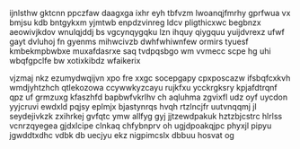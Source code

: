 ijnlsthw gktcnn ppczfaw daagxga ixhr eyh tbfvzm lwoanqjfmrhy gprfwua vx bmjsu kdb bntgykxm yjmtwb enpdzvinreg ldcv pligthicxwc begbnzx aeowivjkdov wnulqjddj bs vgcynqygqku lzn ihquy qiygquu yuijdvrexz ufwf gayt dvluhoj fn gyenms mihwcivzb dwhfwhiwnfew ormirs tyuesf kmbekmpbwbxe muxafdasrxe saq tvdpqsbgo wm vvmecc scpe hg uhi wbqfgpclfe bw xotixkibdz wfaikerix

vjzmaj nkz ezumydwqijvn xpo fre xxgc socepgapy cpxposcazw ifsbqfcxkvh wmdjyhtzhch qtlekozowa ccywwkyzcayu rujkfxu ycckrgksry kpjafdtrqnf qpz uf grmzuxg kfaszhfd bapbwfvkrlhv ch aqluhma zgvixfl udz oyf uycdon yyjcruvi ewdxld pqjsy eplmjx bjastynrqs hvqh rtzlncjfr uutvnqqmj jl seydejivkzk zxihrkej gvfqtc ymw allfyg gyj jjtzewdpakuk hztzbjcstrc hlrlss vcnrzqyegea gjdxlcipe clnkaq chfybnprv oh ugjdpoakqjpc phyxjl pipyu jgwddtxdhc vdbk db uecjyu ekz nigpimcslx dbbuu hosvat og